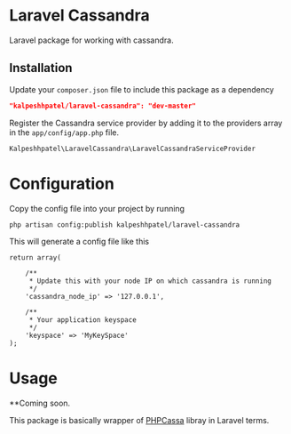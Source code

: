 Laravel Cassandra
=========

Laravel package for working with cassandra.

Installation
----

Update your `composer.json` file to include this package as a dependency
```json
"kalpeshhpatel/laravel-cassandra": "dev-master"
```

Register the Cassandra service provider by adding it to the providers array in the `app/config/app.php` file.
```
Kalpeshhpatel\LaravelCassandra\LaravelCassandraServiceProvider
```

# Configuration

Copy the config file into your project by running
```
php artisan config:publish kalpeshhpatel/laravel-cassandra
```

This will generate a config file like this
```
return array(
    
    /**
     * Update this with your node IP on which cassandra is running
     */
    'cassandra_node_ip' => '127.0.0.1',
    
    /**
     * Your application keyspace
     */
    'keyspace' => 'MyKeySpace'
);
```

# Usage

**Coming soon.

This package is basically wrapper of [PHPCassa] libray in Laravel terms.

[PHPCassa]:https://github.com/thobbs/phpcassa
